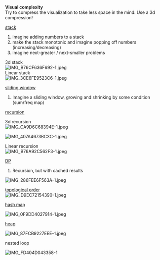   
**Visual complexity**  
Try to compress the visualization to take less space in the mind. Use a 3d compression!   
  
[stack](./stack.md)  
1. imagine adding numbers to a stack  
2. make the stack monotonic and imagine popping off numbers (increasing/decreasing)  
3.  imagine next-greater / next-smaller problems  
  
3d stack  
![IMG_B76CF636F692-1.jpeg](./_pics/IMG_B76CF636F692-1.jpeg)  
Linear stack  
![IMG_3CE6FE9523C6-1.jpeg](./_pics/IMG_3CE6FE9523C6-1.jpeg)  
  
[sliding window](./sliding%20window.md)  
1. Imagine a sliding window, growing and shrinking by some condition (sum/freq map)  
  
  
  
[recursion](./recursion.md)  
  
3d recursion  
 ![IMG_CA9D6C68394E-1.jpeg](./_pics/IMG_CA9D6C68394E-1.jpeg)  
  
![IMG_407A4673BC3C-1.jpeg](./_pics/IMG_407A4673BC3C-1.jpeg)  
  
Linear recursion  
![IMG_B76A92C562F3-1.jpeg](./_pics/IMG_B76A92C562F3-1.jpeg)  
  
[DP](DP.md)  
1. Recursion, but with cached results  
  
![IMG_286FEE6F563A-1.jpeg](./_pics/IMG_286FEE6F563A-1.jpeg)  
  
[topological order](topological%20order.md)  
![IMG_D9EC72154390-1.jpeg](./_pics/IMG_D9EC72154390-1.jpeg)  
  
[hash map](./hash%20map.md)  
  
![IMG_0F9DD4027914-1.jpeg](./_pics/IMG_0F9DD4027914-1.jpeg)  
  
[heap](./heap.md)  
  
![IMG_87FCB9227EEE-1.jpeg](./_pics/IMG_87FCB9227EEE-1.jpeg)  
  
nested loop  
  
![IMG_FD404D043358-1](./_pics/IMG_FD404D043358-1.jpeg)  
  
